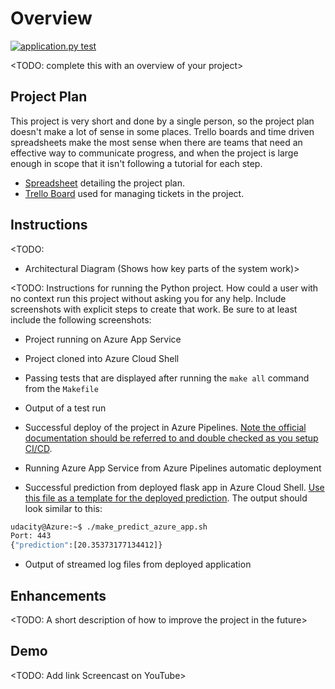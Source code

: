 # Overview

[![application.py test](https://github.com/ArchieHarrodine/Azure-Cloud-DevOps/actions/workflows/pythonapp.yml/badge.svg)](https://github.com/ArchieHarrodine/Azure-Cloud-DevOps/actions/workflows/pythonapp.yml)

<TODO: complete this with an overview of your project>

## Project Plan
This project is very short and done by a single person, so the project plan doesn't make a lot of sense in some places. Trello boards and time driven spreadsheets make the most sense when there are teams that need an effective way to communicate progress, and when the project is large enough in scope that it isn't following a tutorial for each step. 

* [Spreadsheet](https://docs.google.com/spreadsheets/d/1Gg3DPtGbxHriWF4rwVGyFEUSNVV8iF4S_twSMcztPII/edit?usp=sharing) detailing the project plan.
* [Trello Board](https://trello.com/invite/b/6902011b57350ecc305c87a9/ATTI697d669010881e0e20de03d02c6557ce017E5E7C/azure-cloud-with-devops) used for managing tickets in the project.

## Instructions

<TODO:  
* Architectural Diagram (Shows how key parts of the system work)>

<TODO:  Instructions for running the Python project.  How could a user with no context run this project without asking you for any help.  Include screenshots with explicit steps to create that work. Be sure to at least include the following screenshots:

* Project running on Azure App Service

* Project cloned into Azure Cloud Shell

* Passing tests that are displayed after running the `make all` command from the `Makefile`

* Output of a test run

* Successful deploy of the project in Azure Pipelines.  [Note the official documentation should be referred to and double checked as you setup CI/CD](https://docs.microsoft.com/en-us/azure/devops/pipelines/ecosystems/python-webapp?view=azure-devops).

* Running Azure App Service from Azure Pipelines automatic deployment

* Successful prediction from deployed flask app in Azure Cloud Shell.  [Use this file as a template for the deployed prediction](https://github.com/udacity/nd082-Azure-Cloud-DevOps-Starter-Code/blob/master/C2-AgileDevelopmentwithAzure/project/starter_files/flask-sklearn/make_predict_azure_app.sh).
The output should look similar to this:

```bash
udacity@Azure:~$ ./make_predict_azure_app.sh
Port: 443
{"prediction":[20.35373177134412]}
```

* Output of streamed log files from deployed application

> 

## Enhancements

<TODO: A short description of how to improve the project in the future>

## Demo 

<TODO: Add link Screencast on YouTube>


